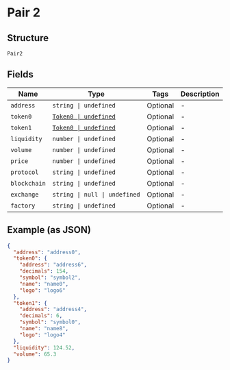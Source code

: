 
# Pair 2

## Structure

`Pair2`

## Fields

| Name | Type | Tags | Description |
|  --- | --- | --- | --- |
| `address` | `string \| undefined` | Optional | - |
| `token0` | [`Token0 \| undefined`](../../doc/models/token-0.md) | Optional | - |
| `token1` | [`Token0 \| undefined`](../../doc/models/token-0.md) | Optional | - |
| `liquidity` | `number \| undefined` | Optional | - |
| `volume` | `number \| undefined` | Optional | - |
| `price` | `number \| undefined` | Optional | - |
| `protocol` | `string \| undefined` | Optional | - |
| `blockchain` | `string \| undefined` | Optional | - |
| `exchange` | `string \| null \| undefined` | Optional | - |
| `factory` | `string \| undefined` | Optional | - |

## Example (as JSON)

```json
{
  "address": "address0",
  "token0": {
    "address": "address6",
    "decimals": 154,
    "symbol": "symbol2",
    "name": "name0",
    "logo": "logo6"
  },
  "token1": {
    "address": "address4",
    "decimals": 6,
    "symbol": "symbol0",
    "name": "name8",
    "logo": "logo4"
  },
  "liquidity": 124.52,
  "volume": 65.3
}
```

